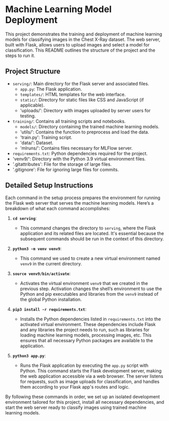 # Machine Learning Model Deployment

This project demonstrates the training and deployment of machine learning models for classifying images in the Chest X-Ray dataset. The web server, built with Flask, allows users to upload images and select a model for classification. This README outlines the structure of the project and the steps to run it.

## Project Structure

- `serving/`: Main directory for the Flask server and associated files.
  - `app.py`: The Flask application.
  - `templates/`: HTML templates for the web interface.
  - `static/`: Directory for static files like CSS and JavaScript (if applicable).
  - 'uploads/': Directory with images uploaded by server users for testing.
- `training/`: Contains all training scripts and notebooks.
  - `models/`: Directory containing the trained machine learning models.
  - 'utils/': Contains the function to preprocess and load the data.
  - 'train.py': Training script.
  - 'data/': Dataset.
  - 'mlruns/': Contains files necessary for MLFlow server.
- `requirements.txt`: Python dependencies required for the project.
- 'venv9/': Directory with the Python 3.9 virtual environment files.
- '.gitattributes': File for the storage of large files.
- '.gitignore': File for ignoring large files for commits.

## Detailed Setup Instructions

Each command in the setup process prepares the environment for running the Flask web server that serves the machine learning models. Here’s a breakdown of what each command accomplishes:

1. **`cd serving`**:
   - This command changes the directory to `serving`, where the Flask application and its related files are located. It's essential because the subsequent commands should be run in the context of this directory.

2. **`python3 -m venv venv9`**:
   - This command we used to create a new virtual environment named `venv9` in the current directory.

3. **`source venv9/bin/activate`**:
   - Activates the virtual environment `venv9` that we created in the previous step. Activation changes the shell’s environment to use the Python and pip executables and libraries from the `venv9` instead of the global Python installation.

4. **`pip3 install -r requirements.txt`**:
   - Installs the Python dependencies listed in `requirements.txt` into the activated virtual environment. These dependencies include Flask and any libraries the project needs to run, such as libraries for loading machine learning models, processing images, etc. This ensures that all necessary Python packages are available to the application.

5. **`python3 app.py`**:
   - Runs the Flask application by executing the `app.py` script with Python. This command starts the Flask development server, making the web application accessible via a web browser. The server listens for requests, such as image uploads for classification, and handles them according to your Flask app's routes and logic.

By following these commands in order, we set up an isolated development environment tailored for this project, install all necessary dependencies, and start the web server ready to classify images using trained machine learning models.
